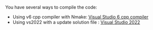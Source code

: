 You have several ways to compile the code:

* Using v6 cpp compiler with Nmake: [Visual Studio 6 cpp compiler](vs6_compile.md)
* Using vs2022 with a update solution file : [Visual Studio 2022](vs22_compile.md) 